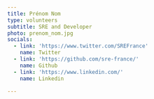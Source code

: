 ```yaml
---
title: Prénom Nom
type: volunteers
subtitle: SRE and Developer
photo: prenom_nom.jpg
socials:
  - link: 'https://www.twitter.com/SREFrance'
    name: Twitter
  - link: 'https://github.com/sre-france/'
    name: Github
  - link: 'https://www.linkedin.com/'
    name: Linkedin

---
```


